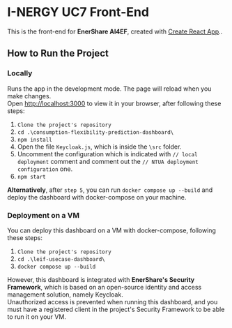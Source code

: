 # I-NERGY UC7 Front-End

This is the front-end for **EnerShare AI4EF**, created with [Create React App](https://github.com/facebook/create-react-app)..

## How to Run the Project

### Locally

Runs the app in the development mode. The page will reload when you make changes.\
Open [http://localhost:3000](http://localhost:3000) to view it in your browser, after following these steps:

1. `Clone the project's repository`
2. `cd .\consumption-flexibility-prediction-dashboard\`
3. `npm install`
4. Open the file `Keycloak.js`, which is inside the `\src` folder.
5. Uncomment the configuration which is indicated with `// local deployment` comment and comment out
   the `// NTUA deployment configuration` one.
6. `npm start`


**Alternatively**, after `step 5`, you can run `docker compose up --build` and deploy the dashboard with docker-compose
on your machine.

### Deployment on a VM

You can deploy this dashboard on a VM with docker-compose, following these steps:

1. `Clone the project's repository`
2. `cd .\leif-usecase-dashboard\`
3. `docker compose up --build`

However, this dashboard is integrated with **EnerShare's Security Framework**, which is based on an open-source identity
and access management solution, namely Keycloak.\
Unauthorized access is prevented when running this dashboard, and you must have a registered client in the project's
Security Framework to be able to run it on your VM.
